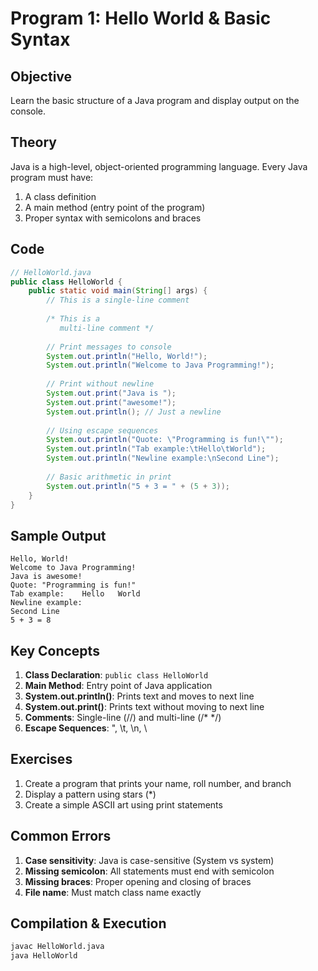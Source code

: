 # Program 1: Hello World & Basic Syntax

## Objective
Learn the basic structure of a Java program and display output on the console.

## Theory
Java is a high-level, object-oriented programming language. Every Java program must have:
1. A class definition
2. A main method (entry point of the program)
3. Proper syntax with semicolons and braces

## Code

```java
// HelloWorld.java
public class HelloWorld {
    public static void main(String[] args) {
        // This is a single-line comment
        
        /* This is a 
           multi-line comment */
           
        // Print messages to console
        System.out.println("Hello, World!");
        System.out.println("Welcome to Java Programming!");
        
        // Print without newline
        System.out.print("Java is ");
        System.out.print("awesome!");
        System.out.println(); // Just a newline
        
        // Using escape sequences
        System.out.println("Quote: \"Programming is fun!\"");
        System.out.println("Tab example:\tHello\tWorld");
        System.out.println("Newline example:\nSecond Line");
        
        // Basic arithmetic in print
        System.out.println("5 + 3 = " + (5 + 3));
    }
}
```

## Sample Output
```
Hello, World!
Welcome to Java Programming!
Java is awesome!
Quote: "Programming is fun!"
Tab example:	Hello	World
Newline example:
Second Line
5 + 3 = 8
```

## Key Concepts
1. **Class Declaration**: `public class HelloWorld`
2. **Main Method**: Entry point of Java application
3. **System.out.println()**: Prints text and moves to next line
4. **System.out.print()**: Prints text without moving to next line
5. **Comments**: Single-line (//) and multi-line (/* */)
6. **Escape Sequences**: \", \t, \n, \\

## Exercises
1. Create a program that prints your name, roll number, and branch
2. Display a pattern using stars (*)
3. Create a simple ASCII art using print statements

## Common Errors
1. **Case sensitivity**: Java is case-sensitive (System vs system)
2. **Missing semicolon**: All statements must end with semicolon
3. **Missing braces**: Proper opening and closing of braces
4. **File name**: Must match class name exactly

## Compilation & Execution
```bash
javac HelloWorld.java
java HelloWorld
```